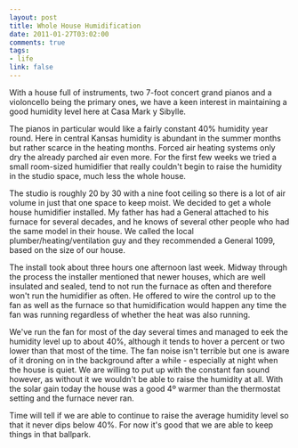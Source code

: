 ```yaml
--- 
layout: post
title: Whole House Humidification
date: 2011-01-27T03:02:00
comments: true
tags:
- life
link: false
---
```

With a house full of instruments, two 7-foot concert grand pianos and a violoncello being the primary ones, we have a keen interest in maintaining a good humidity level here at Casa Mark y Sibylle.

The pianos in particular would like a fairly constant 40% humidity year round. Here in central Kansas humidity is abundant in the summer months but rather scarce in the heating months. Forced air heating systems only dry the already parched air even more. For the first few weeks we tried a small room-sized humidifier that really couldn't begin to raise the humidity in the studio space, much less the whole house.

The studio is roughly 20 by 30 with a nine foot ceiling so there is a lot of air volume in just that one space to keep moist. We decided to get a whole house humidifier installed. My father has had a General attached to his furnace for several decades, and he knows of several other people who had the same model in their house. We called the local plumber/heating/ventilation guy and they recommended a General 1099, based on the size of our house.

The install took about three hours one afternoon last week. Midway through the process the installer mentioned that newer houses, which are well insulated and sealed, tend to not run the furnace as often and therefore won't run the humidifier as often. He offered to wire the control up to the fan as well as the furnace so that humidification would happen any time the fan was running regardless of whether the heat was also running.

We've run the fan for most of the day several times and managed to eek the humidity level up to about 40%, although it tends to hover a percent or two lower than that most of the time. The fan noise isn't terrible but one is aware of it droning on in the background after a while - especially at night when the house is quiet. We are willing to put up with the constant fan sound however, as without it we wouldn't be able to raise the humidity at all. With the solar gain today the house was a good 4º warmer than the thermostat setting and the furnace never ran.

Time will tell if we are able to continue to raise the average humidity level so that it never dips below 40%. For now it's good that we are able to keep things in that ballpark.
